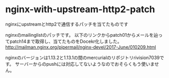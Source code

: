 # nginx-with-upstream-http2-patch
nginxにupstreamとhttp2で通信するパッチを当てたものです

nginxのmailinglistのパッチです。
以下のリンクからpatch01からメールを辿ってpatch14まで取得し、当てたものをDocekr化しました。
http://mailman.nginx.org/pipermail/nginx-devel/2017-June/010209.html

nginxのバージョンは1.13.2と1.13.1の間のmercurialのリポジトリrivision7039です。
サーバーからのpushには対応してないようなのでおそらくもう使いません。

